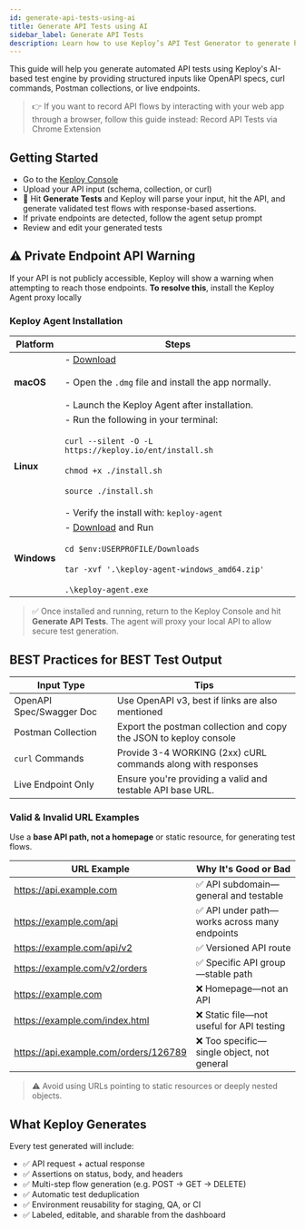 ```yaml
---
id: generate-api-tests-using-ai
title: Generate API Tests using AI
sidebar_label: Generate API Tests
description: Learn how to use Keploy’s API Test Generator to generate high-quality API test suites using AI from OpenAPI, curl, Postman, or traffic.
---
```


This guide will help you generate automated API tests using Keploy's AI-based test engine by providing structured inputs like OpenAPI specs, curl commands, Postman collections, or live endpoints.

> 👉 If you want to record API flows by interacting with your web app through a browser, follow this guide instead: Record API Tests via Chrome Extension

## Getting Started

- Go to the [Keploy Console](https://app.keploy.io/api-testing/generate)
- Upload your API input (schema, collection, or curl)
- 👊 Hit **Generate Tests** and Keploy will parse your input, hit the API, and generate validated test flows with response-based assertions.
- If private endpoints are detected, follow the agent setup prompt
- Review and edit your generated tests

## ⚠️ Private Endpoint API Warning

If your API is not publicly accessible, Keploy will show a warning when attempting to reach those endpoints. **To resolve this**, install the Keploy Agent proxy locally

### Keploy Agent Installation

| Platform    | Steps                                                                                                                                                                                                                                                                      |
| ----------- | -------------------------------------------------------------------------------------------------------------------------------------------------------------------------------------------------------------------------------------------------------------------------- |
| **macOS**   | - [Download](https://keploy-enterprise.s3.us-west-2.amazonaws.com/releases/latest/Keploy+Agent.dmg) <br /><br /> - Open the `.dmg` file and install the app normally. <br /><br /> - Launch the Keploy Agent after installation. <br />                                    |
| **Linux**   | - Run the following in your terminal: <br /><br /> `curl --silent -O -L https://keploy.io/ent/install.sh` <br /><br /> `chmod +x ./install.sh` <br /><br /> `source ./install.sh` <br /><br /> - Verify the install with: `keploy-agent` <br />                            |
| **Windows** | - [Download](https://keploy-enterprise.s3.us-west-2.amazonaws.com/releases/latest/keploy-agent-windows_amd64.zip) and Run <br /><br /> `cd $env:USERPROFILE/Downloads` <br /><br /> `tar -xvf '.\keploy-agent-windows_amd64.zip'` <br /><br /> `.\keploy-agent.exe` <br /> |

> ✅ Once installed and running, return to the Keploy Console and hit **Generate API Tests**. The agent will proxy your local API to allow secure test generation.

## BEST Practices for BEST Test Output

| Input Type               | Tips                                                              |
| ------------------------ | ----------------------------------------------------------------- |
| OpenAPI Spec/Swagger Doc | Use OpenAPI v3, best if links are also mentioned                  |
| Postman Collection       | Export the postman collection and copy the JSON to keploy console |
| `curl` Commands          | Provide 3-4 WORKING (2xx) cURL commands along with responses      |
| Live Endpoint Only       | Ensure you're providing a valid and testable API base URL.        |

### Valid & Invalid URL Examples

Use a **base API path, not a homepage** or static resource, for generating test flows.

| URL Example                           | Why It's Good or Bad                          |
| ------------------------------------- | --------------------------------------------- |
| https://api.example.com               | ✅ API subdomain—general and testable         |
| https://example.com/api               | ✅ API under path—works across many endpoints |
| https://example.com/api/v2            | ✅ Versioned API route                        |
| https://example.com/v2/orders         | ✅ Specific API group—stable path             |
| https://example.com                   | ❌ Homepage—not an API                        |
| https://example.com/index.html        | ❌ Static file—not useful for API testing     |
| https://api.example.com/orders/126789 | ❌ Too specific—single object, not general    |

> ⚠️ Avoid using URLs pointing to static resources or deeply nested objects.

## What Keploy Generates

Every test generated will include:

- ✅ API request + actual response
- ✅ Assertions on status, body, and headers
- ✅ Multi-step flow generation (e.g. POST → GET → DELETE)
- ✅ Automatic test deduplication
- ✅ Environment reusability for staging, QA, or CI
- ✅ Labeled, editable, and sharable from the dashboard

[//]: # "## Next Steps"
[//]: #
[//]: # "- 👉 [Run the generated tests](/docs/running-keploy/run-ai-generated-api-tests)"
[//]: # "- 🔁 [Self-heal for API changes](/docs/running-keploy/self-healing-ai-api-tests)"
[//]: # "- 🧹 [Review, clean, and improve test flows](/docs/running-keploy/review-and-improve-ai-generated-tests)"
[//]: # "- 🤝 [Share tests and test-reports with your team](/docs/running-keploy/share-tests)"
[//]: # "- 🚀 [Integrate tests in your CI/CD pipeline](/docs/running-keploy/ci-cd-ai-gen-api-tests)"
